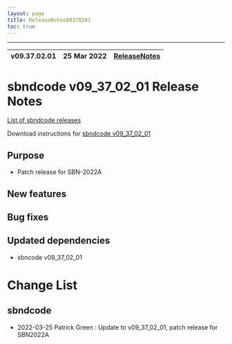 ```yaml
---
layout: page
title: ReleaseNotes09370201
toc: true
---
```


-----------------------------------------------------------------------------
| v09.37.02.01 | 25 Mar 2022 | [ReleaseNotes](ReleaseNotes09370201.html) |
| --- | --- | --- |



sbndcode v09_37_02_01 Release Notes
=======================================================================================

[List of sbndcode releases](List_of_SBND_code_releases.html)

Download instructions for [sbndcode v09_37_02_01](http://scisoft.fnal.gov/scisoft/bundles/sbnd/v09_37_02_01/sbndcode-v09_37_02_01.html)

Purpose
---------------------------------------------------

* Patch release for SBN-2022A

New features
---------------------------------------------------

Bug fixes
---------------------------------------------------

Updated dependencies
---------------------------------------------------

* sbncode v09_37_02_01

Change List
==========================================

sbndcode
---------------------------------------------------

* 2022-03-25  Patrick Green : Update to v09_37_02_01, patch release for SBN2022A
